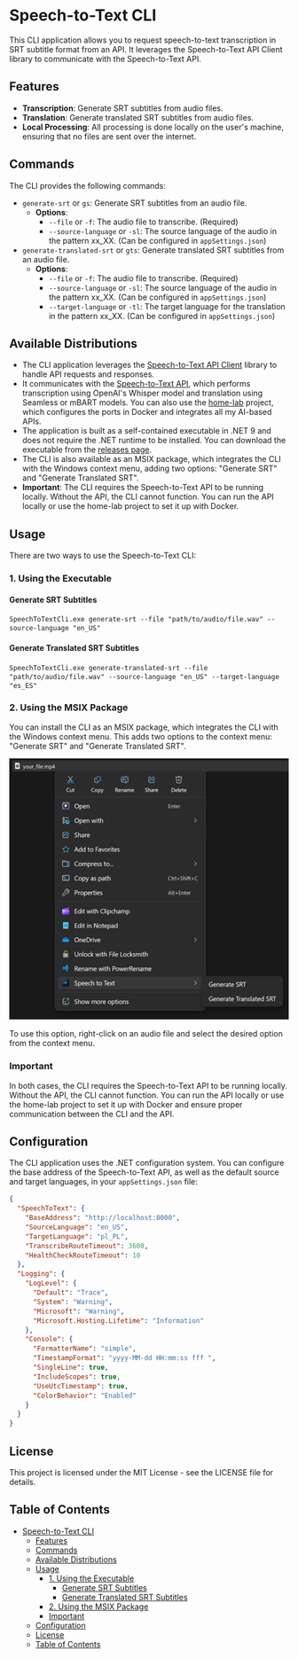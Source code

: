 # Speech-to-Text CLI

This CLI application allows you to request speech-to-text transcription in SRT subtitle format from an API. It leverages the Speech-to-Text API Client library to communicate with the Speech-to-Text API.

## Features

- **Transcription**: Generate SRT subtitles from audio files.
- **Translation**: Generate translated SRT subtitles from audio files.
- **Local Processing**: All processing is done locally on the user's machine, ensuring that no files are sent over the internet.

## Commands

The CLI provides the following commands:

- `generate-srt` or `gs`: Generate SRT subtitles from an audio file.
  - **Options**:
    - `--file` or `-f`: The audio file to transcribe. (Required)
    - `--source-language` or `-sl`: The source language of the audio in the pattern xx_XX. (Can be configured in `appSettings.json`)
- `generate-translated-srt` or `gts`: Generate translated SRT subtitles from an audio file.
  - **Options**:
    - `--file` or `-f`: The audio file to transcribe. (Required)
    - `--source-language` or `-sl`: The source language of the audio in the pattern xx_XX. (Can be configured in `appSettings.json`)
    - `--target-language` or `-tl`: The target language for the translation in the pattern xx_XX. (Can be configured in `appSettings.json`)

## Available Distributions

- The CLI application leverages the [Speech-to-Text API Client](https://github.com/ggwozdz90/speech-to-text-api-client) library to handle API requests and responses.
- It communicates with the [Speech-to-Text API](https://github.com/ggwozdz90/speech-to-text-api), which performs transcription using OpenAI's Whisper model and translation using Seamless or mBART models. You can also use the [home-lab](https://github.com/ggwozdz90/home-lab) project, which configures the ports in Docker and integrates all my AI-based APIs.
- The application is built as a self-contained executable in .NET 9 and does not require the .NET runtime to be installed. You can download the executable from the [releases page](https://github.com/ggwozdz90/speech-to-text-cli/releases).
- The CLI is also available as an MSIX package, which integrates the CLI with the Windows context menu, adding two options: "Generate SRT" and "Generate Translated SRT".
- **Important**: The CLI requires the Speech-to-Text API to be running locally. Without the API, the CLI cannot function. You can run the API locally or use the home-lab project to set it up with Docker.

## Usage

There are two ways to use the Speech-to-Text CLI:

### 1. Using the Executable

#### Generate SRT Subtitles

```shell
SpeechToTextCli.exe generate-srt --file "path/to/audio/file.wav" --source-language "en_US"
```

#### Generate Translated SRT Subtitles

```shell
SpeechToTextCli.exe generate-translated-srt --file "path/to/audio/file.wav" --source-language "en_US" --target-language "es_ES"
```

### 2. Using the MSIX Package

You can install the CLI as an MSIX package, which integrates the CLI with the Windows context menu. This adds two options to the context menu: "Generate SRT" and "Generate Translated SRT".

![Image of the context menu options](../assets/context-menu.png)

To use this option, right-click on an audio file and select the desired option from the context menu.

### Important

In both cases, the CLI requires the Speech-to-Text API to be running locally. Without the API, the CLI cannot function. You can run the API locally or use the home-lab project to set it up with Docker and ensure proper communication between the CLI and the API.

## Configuration

The CLI application uses the .NET configuration system. You can configure the base address of the Speech-to-Text API, as well as the default source and target languages, in your `appSettings.json` file:

```json
{
  "SpeechToText": {
    "BaseAddress": "http://localhost:8000",
    "SourceLanguage": "en_US",
    "TargetLanguage": "pl_PL",
    "TranscribeRouteTimeout": 3600,
    "HealthCheckRouteTimeout": 10
  },
  "Logging": {
    "LogLevel": {
      "Default": "Trace",
      "System": "Warning",
      "Microsoft": "Warning",
      "Microsoft.Hosting.Lifetime": "Information"
    },
    "Console": {
      "FormatterName": "simple",
      "TimestampFormat": "yyyy-MM-dd HH:mm:ss fff ",
      "SingleLine": true,
      "IncludeScopes": true,
      "UseUtcTimestamp": true,
      "ColorBehavior": "Enabled"
    }
  }
}
```

## License

This project is licensed under the MIT License - see the LICENSE file for details.

## Table of Contents

- [Speech-to-Text CLI](#speech-to-text-cli)
  - [Features](#features)
  - [Commands](#commands)
  - [Available Distributions](#available-distributions)
  - [Usage](#usage)
    - [1. Using the Executable](#1-using-the-executable)
      - [Generate SRT Subtitles](#generate-srt-subtitles)
      - [Generate Translated SRT Subtitles](#generate-translated-srt-subtitles)
    - [2. Using the MSIX Package](#2-using-the-msix-package)
    - [Important](#important)
  - [Configuration](#configuration)
  - [License](#license)
  - [Table of Contents](#table-of-contents)
